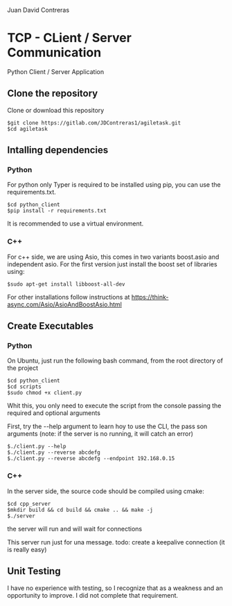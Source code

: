 Juan David Contreras
# TCP - CLient / Server Communication

Python Client / Server Application

## Clone the repository

Clone or download this repository

```
$git clone https://gitlab.com/JDContreras1/agiletask.git
$cd agiletask
```

## Intalling dependencies

### Python

For python only Typer is required to be installed using pip, you can use the requirements.txt.

```
$cd python_client
$pip install -r requirements.txt
```
It is recommended to use a virtual environment.

### C++
For c++ side, we are using Asio, this comes in two variants boost.asio and independent asio. For the first version just install the boost set of libraries using:
```
$sudo apt-get install libboost-all-dev
```

For other installations follow instructions at https://think-async.com/Asio/AsioAndBoostAsio.html

## Create Executables

### Python
On Ubuntu, just run the following bash command, from the root directory of the project
```
$cd python_client
$cd scripts
$sudo chmod +x client.py
```

Whit this, you only need to execute the script from the console passing the required and optional arguments

First, try the --help argument to learn hoy to use the CLI, the pass son arguments (note: if the server is no running, it will catch an error)

```
$./client.py --help
$./client.py --reverse abcdefg
$./client.py --reverse abcdefg --endpoint 192.168.0.15
```

### C++
In the server side, the source code should be compiled using cmake:

```
$cd cpp_server
$mkdir build && cd build && cmake .. && make -j
$./server
```
the server will run and will wait for connections 

This server run just for una message. todo: create a keepalive connection (it is really easy)

## Unit Testing

I have no experience with testing, so I recognize that as a weakness and an opportunity to improve. 
I did not complete that requirement.


